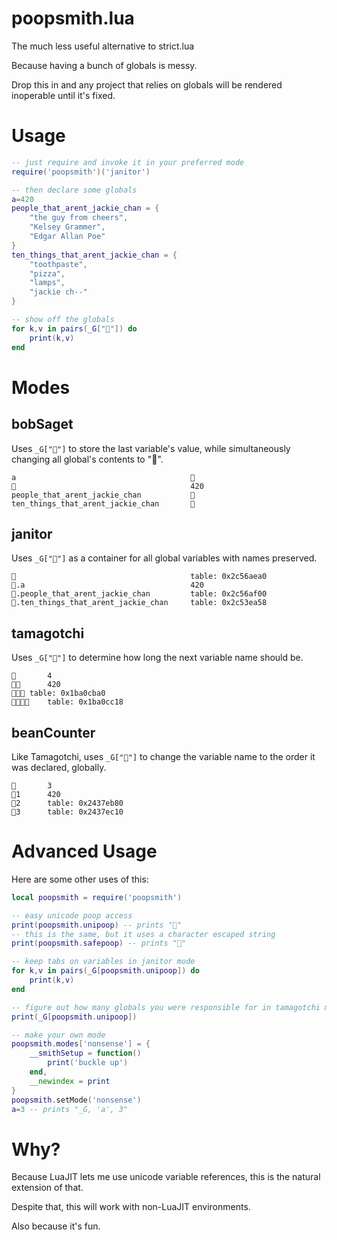 # poopsmith.lua
The much less useful alternative to strict.lua

Because having a bunch of globals is messy.

Drop this in and any project that relies on globals will be rendered inoperable until it's fixed.

# Usage
```lua
-- just require and invoke it in your preferred mode
require('poopsmith')('janitor')

-- then declare some globals
a=420
people_that_arent_jackie_chan = {
	"the guy from cheers",
	"Kelsey Grammer",
	"Edgar Allan Poe"
}
ten_things_that_arent_jackie_chan = {
	"toothpaste",
	"pizza",
	"lamps",
	"jackie ch--"
}

-- show off the globals
for k,v in pairs(_G["💩"]) do
	print(k,v)
end
```

# Modes
## bobSaget
Uses `_G["💩"]` to store the last variable's value, while simultaneously changing all global's contents to "💩".
```
a										💩
💩										420
people_that_arent_jackie_chan			💩
ten_things_that_arent_jackie_chan		💩
```
## janitor
Uses `_G["💩"]` as a container for all global variables with names preserved.
```
💩										table: 0x2c56aea0
💩.a										420
💩.people_that_arent_jackie_chan			table: 0x2c56af00
💩.ten_things_that_arent_jackie_chan		table: 0x2c53ea58
```
## tamagotchi
Uses `_G["💩"]` to determine how long the next variable name should be.
```
💩		4
💩💩		420
💩💩💩	table: 0x1ba0cba0
💩💩💩💩	table: 0x1ba0cc18
```
## beanCounter
Like Tamagotchi, uses `_G["💩"]` to change the variable name to the order it was declared, globally.
```
💩		3
💩1		420
💩2		table: 0x2437eb80
💩3		table: 0x2437ec10
```

# Advanced Usage
Here are some other uses of this:
```lua
local poopsmith = require('poopsmith')

-- easy unicode poop access 
print(poopsmith.unipoop) -- prints "💩"
-- this is the same, but it uses a character escaped string
print(poopsmith.safepoop) -- prints "💩"

-- keep tabs on variables in janitor mode
for k,v in pairs(_G[poopsmith.unipoop]) do
	print(k,v)
end

-- figure out how many globals you were responsible for in tamagotchi mode
print(_G[poopsmith.unipoop])

-- make your own mode
poopsmith.modes['nonsense'] = {
	__smithSetup = function() 
		print('buckle up')
	end,
	__newindex = print
}
poopsmith.setMode('nonsense')
a=3 -- prints "_G, 'a', 3"
```

# Why?
Because LuaJIT lets me use unicode variable references, this is the natural extension of that.

Despite that, this will work with non-LuaJIT environments.

Also because it's fun.